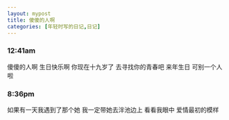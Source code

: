 ```yaml
---
layout: mypost
title: 傻傻的人啊
categories: [年轻时写的日记,日记]
---
```

### 12:41am 
傻傻的人啊
生日快乐啊
你现在十九岁了
去寻找你的青春吧
来年生日
可别一个人啦


### 8:36pm 
如果有一天我遇到了那个她
我一定带她去泮池边上
看看我眼中
爱情最初的模样